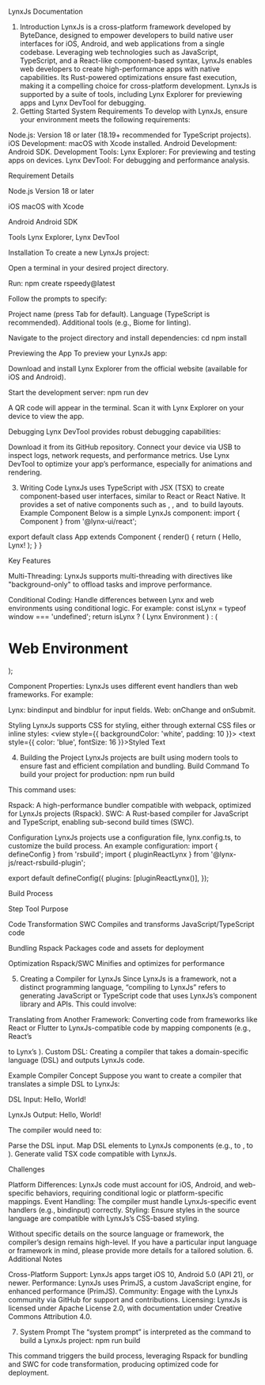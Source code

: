 LynxJs Documentation
1. Introduction
LynxJs is a cross-platform framework developed by ByteDance, designed to empower developers to build native user interfaces for iOS, Android, and web applications from a single codebase. Leveraging web technologies such as JavaScript, TypeScript, and a React-like component-based syntax, LynxJs enables web developers to create high-performance apps with native capabilities. Its Rust-powered optimizations ensure fast execution, making it a compelling choice for cross-platform development. LynxJs is supported by a suite of tools, including Lynx Explorer for previewing apps and Lynx DevTool for debugging.
2. Getting Started
System Requirements
To develop with LynxJs, ensure your environment meets the following requirements:

Node.js: Version 18 or later (18.19+ recommended for TypeScript projects).
iOS Development: macOS with Xcode installed.
Android Development: Android SDK.
Development Tools:
Lynx Explorer: For previewing and testing apps on devices.
Lynx DevTool: For debugging and performance analysis.






Requirement
Details



Node.js
Version 18 or later


iOS
macOS with Xcode


Android
Android SDK


Tools
Lynx Explorer, Lynx DevTool


Installation
To create a new LynxJs project:

Open a terminal in your desired project directory.

Run:
npm create rspeedy@latest


Follow the prompts to specify:

Project name (press Tab for default).
Language (TypeScript is recommended).
Additional tools (e.g., Biome for linting).


Navigate to the project directory and install dependencies:
cd <project-name>
npm install



Previewing the App
To preview your LynxJs app:

Download and install Lynx Explorer from the official website (available for iOS and Android).

Start the development server:
npm run dev


A QR code will appear in the terminal. Scan it with Lynx Explorer on your device to view the app.


Debugging
Lynx DevTool provides robust debugging capabilities:

Download it from its GitHub repository.
Connect your device via USB to inspect logs, network requests, and performance metrics.
Use Lynx DevTool to optimize your app’s performance, especially for animations and rendering.

3. Writing Code
LynxJs uses TypeScript with JSX (TSX) to create component-based user interfaces, similar to React or React Native. It provides a set of native components such as <view>, <text>, and <image> to build layouts.
Example Component
Below is a simple LynxJs component:
import { Component } from '@lynx-ui/react';

export default class App extends Component {
  render() {
    return (
      <view>
        <text>Hello, Lynx!</text>
      </view>
    );
  }
}

Key Features

Multi-Threading: LynxJs supports multi-threading with directives like "background-only" to offload tasks and improve performance.

Conditional Coding: Handle differences between Lynx and web environments using conditional logic. For example:
const isLynx = typeof window === 'undefined';
return isLynx ? (
  <view>
    <text>Lynx Environment</text>
  </view>
) : (
  <main>
    <h1>Web Environment</h1>
  </main>
);


Component Properties: LynxJs uses different event handlers than web frameworks. For example:

Lynx: bindinput and bindblur for input fields.
Web: onChange and onSubmit.



Styling
LynxJs supports CSS for styling, either through external CSS files or inline styles:
<view style={{ backgroundColor: 'white', padding: 10 }}>
  <text style={{ color: 'blue', fontSize: 16 }}>Styled Text</text>
</view>

4. Building the Project
LynxJs projects are built using modern tools to ensure fast and efficient compilation and bundling.
Build Command
To build your project for production:
npm run build

This command uses:

Rspack: A high-performance bundler compatible with webpack, optimized for LynxJs projects (Rspack).
SWC: A Rust-based compiler for JavaScript and TypeScript, enabling sub-second build times (SWC).

Configuration
LynxJs projects use a configuration file, lynx.config.ts, to customize the build process. An example configuration:
import { defineConfig } from 'rsbuild';
import { pluginReactLynx } from '@lynx-js/react-rsbuild-plugin';

export default defineConfig({
  plugins: [pluginReactLynx()],
});

Build Process



Step
Tool
Purpose



Code Transformation
SWC
Compiles and transforms JavaScript/TypeScript code


Bundling
Rspack
Packages code and assets for deployment


Optimization
Rspack/SWC
Minifies and optimizes for performance


5. Creating a Compiler for LynxJs
Since LynxJs is a framework, not a distinct programming language, “compiling to LynxJs” refers to generating JavaScript or TypeScript code that uses LynxJs’s component library and APIs. This could involve:

Translating from Another Framework: Converting code from frameworks like React or Flutter to LynxJs-compatible code by mapping components (e.g., React’s <div> to Lynx’s <view>).
Custom DSL: Creating a compiler that takes a domain-specific language (DSL) and outputs LynxJs code.

Example Compiler Concept
Suppose you want to create a compiler that translates a simple DSL to LynxJs:

DSL Input:
<box>
  <label>Hello, World!</label>
</box>


LynxJs Output:
<view>
  <text>Hello, World!</text>
</view>



The compiler would need to:

Parse the DSL input.
Map DSL elements to LynxJs components (e.g., <box> to <view>, <label> to <text>).
Generate valid TSX code compatible with LynxJs.

Challenges

Platform Differences: LynxJs code must account for iOS, Android, and web-specific behaviors, requiring conditional logic or platform-specific mappings.
Event Handling: The compiler must handle LynxJs-specific event handlers (e.g., bindinput) correctly.
Styling: Ensure styles in the source language are compatible with LynxJs’s CSS-based styling.

Without specific details on the source language or framework, the compiler’s design remains high-level. If you have a particular input language or framework in mind, please provide more details for a tailored solution.
6. Additional Notes

Cross-Platform Support: LynxJs apps target iOS 10, Android 5.0 (API 21), or newer.
Performance: LynxJs uses PrimJS, a custom JavaScript engine, for enhanced performance (PrimJS).
Community: Engage with the LynxJs community via GitHub for support and contributions.
Licensing: LynxJs is licensed under Apache License 2.0, with documentation under Creative Commons Attribution 4.0.

7. System Prompt
The “system prompt” is interpreted as the command to build a LynxJs project:
npm run build

This command triggers the build process, leveraging Rspack for bundling and SWC for code transformation, producing optimized code for deployment.

